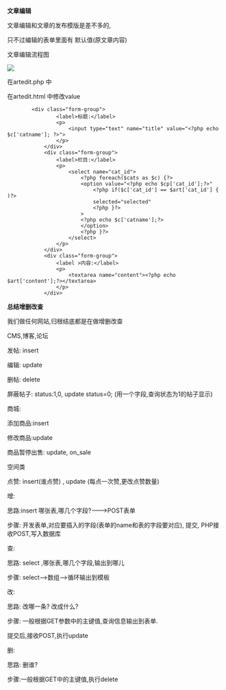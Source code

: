 **文章编辑**

文章编辑和文章的发布模版是差不多的,

只不过编辑的表单里面有 默认值(原文章内容)

文章编辑流程图

![](http://i.imgur.com/xa9IetO.jpg)


在artedit.php 中

<?php
require('./lib/init.php');
$art_id=$_GET['art_id'];

//地址栏传来的art_id 是否合法
if (!is_numeric($art_id)) {
	error('文章id不合法');
}

//是否有这篇文章
$sql="select *from art where art_id=$art_id";
if(!mGetRow($sql)){
	error('文章不存在');
}

//查询出所有栏目
    $sql="select *from cat";
    $cats=mGetALL($sql);
    
    if (empty($_POST)) {
    	$sql="select title,content,cat_id from art where art_id=$art_id";
    	$art=mGetRow($sql);
    	include(ROOT.'/view/admin/addedit.html');
    }else{
    	//检测标题是否为空
    	$art['title']=trim($_POST['title']);
    	if ($art['title'] == '') {
    		error('标题不能为空');
    	}
    
    	//检测栏目是否合法
    	$artp['cat_id']=$_POST['cat_id'];
    	if (!is_numeric($art['cat_if'])) {
    		error('栏目不合法');
    	}
    
    	//检测内容是否为空
    	$art['content']=trim($_POST['content']);
    	if ($art['content'] == '') {
    		error('内容不能为空');
    	}
    
    	$art['lastup']=time();
    	if (!mExec('art',$art,'update',"art_id=$art_id")) {
    		error('文章编辑失败');
    	}else{
    		succ('文章编辑成功');
    	}
    }
    ?>


在artedit.html 中修改value

			<div class="form-group">
                    <label>标题:</label>
                    <p>
                        <input type="text" name="title" value="<?php echo $c['catname']; ?>">
                    </p>
                </div>
                <div class="form-group">
                    <label>栏目:</label>
                    <p>
                        <select name="cat_id">
                            <?php foreach($cats as $c) {?>
                            <option value="<?php echo $cp['cat_id'];?>"
                                <?php if($c['cat_id'] == $art['cat_id'] { )?>
                                selected="selected"
                                <?php }?> 
                            >
                            <?php echo $c['catname'];?>
                            </option>
                            <?php }?>
                        </select>
                    </p>
                </div>
                <div class="form-group">
                    <label >内容:</label>
                    <p>
                        <textarea name="content"><?php echo $art['content'];?></textarea>
                    </p>
                </div>


**总结增删改查**

我们做任何网站,归根结底都是在做增删改查

CMS,博客,论坛

发帖: insert

编辑: update

删帖: delete

屏蔽帖子: status:1,0, update status=0; (用一个字段,查询状态为1的帖子显示)

商城:

添加商品:insert

修改商品:update

商品暂停出售: update, on_sale

空间类

点赞: insert(谁点赞) , update (每点一次赞,更改点赞数量)

增:

思路:insert 哪张表,哪几个字段?--->POST表单

步骤: 开发表单,对应要插入的字段(表单的name和表的字段要对应), 提交, PHP接收POST,写入数据库

查:

思路: select ,哪张表,哪几个字段,输出到哪儿

步骤: select-->数组-->循环输出到模板

改:

思路: 改哪一条? 改成什么?

步骤: 一般根据GET参数中的主键值,查询信息输出到表单.

提交后,接收POST,执行update

删:

思路: 删谁?

步骤:一般根据GET中的主键值,执行delete

